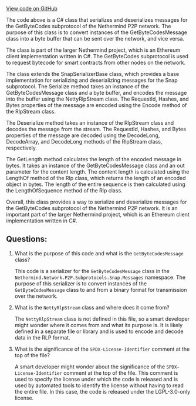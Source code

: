 [View code on GitHub](https://github.com/nethermindeth/nethermind/Nethermind.Network/P2P/Subprotocols/Snap/Messages/GetByteCodesMessageSerializer.cs)

The code above is a C# class that serializes and deserializes messages for the GetByteCodes subprotocol of the Nethermind P2P network. The purpose of this class is to convert instances of the GetByteCodesMessage class into a byte buffer that can be sent over the network, and vice versa.

The class is part of the larger Nethermind project, which is an Ethereum client implementation written in C#. The GetByteCodes subprotocol is used to request bytecode for smart contracts from other nodes on the network.

The class extends the SnapSerializerBase class, which provides a base implementation for serializing and deserializing messages for the Snap subprotocol. The Serialize method takes an instance of the GetByteCodesMessage class and a byte buffer, and encodes the message into the buffer using the NettyRlpStream class. The RequestId, Hashes, and Bytes properties of the message are encoded using the Encode method of the RlpStream class.

The Deserialize method takes an instance of the RlpStream class and decodes the message from the stream. The RequestId, Hashes, and Bytes properties of the message are decoded using the DecodeLong, DecodeArray, and DecodeLong methods of the RlpStream class, respectively.

The GetLength method calculates the length of the encoded message in bytes. It takes an instance of the GetByteCodesMessage class and an out parameter for the content length. The content length is calculated using the LengthOf method of the Rlp class, which returns the length of an encoded object in bytes. The length of the entire sequence is then calculated using the LengthOfSequence method of the Rlp class.

Overall, this class provides a way to serialize and deserialize messages for the GetByteCodes subprotocol of the Nethermind P2P network. It is an important part of the larger Nethermind project, which is an Ethereum client implementation written in C#.
## Questions: 
 1. What is the purpose of this code and what is the `GetByteCodesMessage` class?
    
    This code is a serializer for the `GetByteCodesMessage` class in the `Nethermind.Network.P2P.Subprotocols.Snap.Messages` namespace. The purpose of this serializer is to convert instances of the `GetByteCodesMessage` class to and from a binary format for transmission over the network.

2. What is the `NettyRlpStream` class and where does it come from?
    
    The `NettyRlpStream` class is not defined in this file, so a smart developer might wonder where it comes from and what its purpose is. It is likely defined in a separate file or library and is used to encode and decode data in the RLP format.

3. What is the significance of the `SPDX-License-Identifier` comment at the top of the file?
    
    A smart developer might wonder about the significance of the `SPDX-License-Identifier` comment at the top of the file. This comment is used to specify the license under which the code is released and is used by automated tools to identify the license without having to read the entire file. In this case, the code is released under the LGPL-3.0-only license.